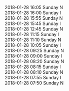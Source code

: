 2018-01-28 16:05 Sunday  N  
2018-01-28 16:00 Sunday  I  
2018-01-28 15:55 Sunday  N  
2018-01-28 15:45 Sunday  I  
2018-01-28 12:45 Sunday  N  
2018-01-28 11:15 Sunday  I  
2018-01-28 11:10 Sunday  N  
2018-01-28 10:05 Sunday  I  
2018-01-28 09:25 Sunday  N  
2018-01-28 09:00 Sunday  I  
2018-01-28 08:20 Sunday  N  
2018-01-28 08:15 Sunday  I  
2018-01-28 08:10 Sunday  N  
2018-01-28 07:55 Sunday  I  
2018-01-28 07:50 Sunday  N  
